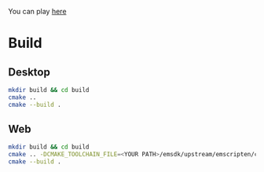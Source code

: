 You can play [here](https://kingocor.github.io/CirclingCircles/)

# Build
## Desktop
```bash
mkdir build && cd build
cmake ..
cmake --build .
```
## Web
```bash
mkdir build && cd build
cmake .. -DCMAKE_TOOLCHAIN_FILE=<YOUR PATH>/emsdk/upstream/emscripten/cmake/Modules/Platform/Emscripten.cmake -DPLATFORM=Web
cmake --build .
```
